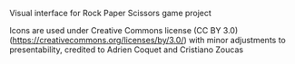 Visual interface for Rock Paper Scissors game project

Icons are used under Creative Commons license (CC BY 3.0) (https://creativecommons.org/licenses/by/3.0/) with minor adjustments to presentability, credited to Adrien Coquet and Cristiano Zoucas
